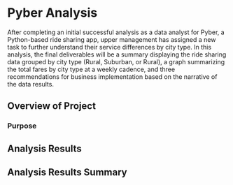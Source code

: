 # Pyber Analysis

After completing an initial successful analysis as a data analyst for Pyber, a Python-based ride sharing app, upper management has assigned a new task to further understand their service differences by city type. In this analysis, the final deliverables will be a summary displaying the ride sharing data grouped by city type (Rural, Suburban, or Rural), a graph summarizing the total fares by city type at a weekly cadence, and three recommendations for business implementation based on the narrative of the data results. 

## Overview of Project
### Purpose

## Analysis Results 

## Analysis Results Summary
